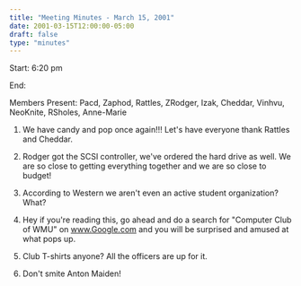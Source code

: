 ```yaml
---
title: "Meeting Minutes - March 15, 2001"
date: 2001-03-15T12:00:00-05:00
draft: false
type: "minutes"
---
```


Start: 6:20 pm </p><p>
End: </p><p>
Members Present: Pacd, Zaphod, Rattles, ZRodger, Izak, Cheddar, Vinhvu,  NeoKnite, RSholes, Anne-Marie </p><p>
1. We have candy and pop once again!!!  Let's have everyone thank Rattles and Cheddar. </p><p>
2. Rodger got the SCSI controller, we've ordered the hard drive as well.  We are so close to getting everything together and we are so close to budget! </p><p>
3. According to Western we aren't even an active student organization? What? </p><p>
4. Hey if you're reading this, go ahead and do a search for "Computer Club of WMU" on www.Google.com and you will be surprised and amused at what pops up. </p><p>
5. Club T-shirts anyone?  All the officers are up for it. </p><p>
6. Don't smite Anton Maiden! </p>

